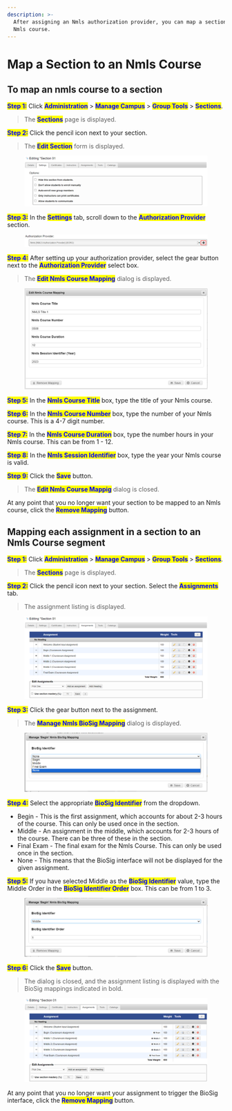 ```yaml
---
description: >-
  After assigning an Nmls authorization provider, you can map a section to an
  Nmls course.
---
```


# Map a Section to an Nmls Course

## **To map an nmls course to a section**

<mark style="color:blue;">**Step 1:**</mark> Click <mark style="color:blue;">**Administration**</mark> > <mark style="color:blue;">**Manage Campus**</mark> > <mark style="color:blue;">**Group Tools**</mark> > <mark style="color:blue;">**Sections**</mark>.

> The <mark style="color:blue;">**Sections**</mark> page is displayed.

<mark style="color:blue;">**Step 2:**</mark> Click the pencil icon next to your section.

> The <mark style="color:blue;">**Edit Section**</mark> form is displayed.

<figure><img src="../../../../../../.gitbook/assets/EditSectionSettings.png" alt=""><figcaption></figcaption></figure>

<mark style="color:blue;">**Step 3:**</mark> In the <mark style="color:blue;">**Settings**</mark> tab, scroll down to the <mark style="color:blue;">**Authorization Provider**</mark> section.

<figure><img src="../../../../../../.gitbook/assets/MapNmlsCourse1.png" alt=""><figcaption></figcaption></figure>

<mark style="color:blue;">**Step 4:**</mark> After setting up your authorization provider, select the gear button next to the <mark style="color:blue;">**Authorization Provider**</mark> select box.

> The <mark style="color:blue;">**Edit Nmls Course Mapping**</mark> dialog is displayed.

<figure><img src="../../../../../../.gitbook/assets/EditNmlsCourseMappinng.png" alt=""><figcaption></figcaption></figure>

<mark style="color:blue;">**Step 5:**</mark> In the <mark style="color:blue;">**Nmls Course Title**</mark> box, type the title of your Nmls course.

<mark style="color:blue;">**Step 6:**</mark> In the <mark style="color:blue;">**Nmls Course Number**</mark> box, type the number of your Nmls course. This is a 4-7 digit number.

<mark style="color:blue;">**Step 7:**</mark> In the <mark style="color:blue;">**Nmls Course Duration**</mark> box, type the number hours in your Nmls course. This can be from 1 - 12.

<mark style="color:blue;">**Step 8:**</mark> In the <mark style="color:blue;">**Nmls Session Identifier**</mark> box, type the year your Nmls course is valid.&#x20;

<mark style="color:blue;">**Step 9:**</mark> Click the <mark style="color:blue;">**Save**</mark> button.&#x20;

> The <mark style="color:blue;">**Edit Nmls Course Mappig**</mark> dialog is closed.

At any point that you no longer want your section to be mapped to an Nmls course, click the <mark style="color:blue;">**Remove Mapping**</mark> button.&#x20;

## **Mapping each assignment in a section to an Nmls Course segment**

<mark style="color:blue;">**Step 1:**</mark> Click <mark style="color:blue;">**Administration**</mark> > <mark style="color:blue;">**Manage Campus**</mark> > <mark style="color:blue;">**Group Tools**</mark> > <mark style="color:blue;">**Sections**</mark>.

> The <mark style="color:blue;">**Sections**</mark> page is displayed.

<mark style="color:blue;">**Step 2:**</mark> Click the pencil icon next to your section. Select the <mark style="color:blue;">**Assignments**</mark> tab.

> The assignment listing is displayed.

<figure><img src="../../../../../../.gitbook/assets/SectionAssignments.png" alt=""><figcaption></figcaption></figure>

<mark style="color:blue;">**Step 3:**</mark> Click the gear button next to the assignment.

> The <mark style="color:blue;">**Manage Nmls BioSig Mapping**</mark> dialog is displayed.

<figure><img src="../../../../../../.gitbook/assets/image (49).png" alt=""><figcaption></figcaption></figure>

<mark style="color:blue;">**Step 4:**</mark> Select the appropriate <mark style="color:blue;">**BioSig Identifier**</mark> from the dropdown.

* Begin - This is the first assignment, which accounts for about 2-3 hours of the course. This can only be used once in the section.
* Middle - An assignment in the middle, which accounts for 2-3 hours of the course. There can be three of these in the section.
* Final Exam - The final exam for the Nmls Course. This can only be used once in the section.
* None - This means that the BioSig interface will not be displayed for the given assignment.

<mark style="color:blue;">**Step 5:**</mark> If you have selected Middle as the <mark style="color:blue;">**BioSig Identifier**</mark> value, type the Middle Order in the <mark style="color:blue;">**BioSig Identifier Order**</mark> box. This can be from 1 to 3.

<figure><img src="../../../../../../.gitbook/assets/image (51).png" alt=""><figcaption></figcaption></figure>

<mark style="color:blue;">**Step 6:**</mark> Click the <mark style="color:blue;">**Save**</mark> button.

> The dialog is closed, and the assignment listing is displayed with the BioSig mappings indicated in bold.

<figure><img src="../../../../../../.gitbook/assets/image (52).png" alt=""><figcaption></figcaption></figure>

At any point that you no longer want your assignment to trigger the BioSig interface, click the <mark style="color:blue;">**Remove Mapping**</mark> button.&#x20;

